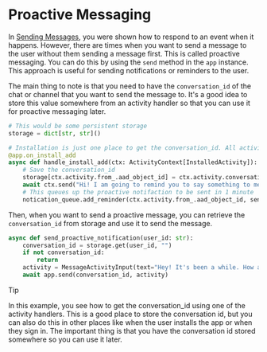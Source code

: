 # Proactive Messaging

In [Sending Messages](./), you were shown how to respond to an event when it happens. However, there are times when you want to send a message to the user without them sending a message first. This is called proactive messaging. You can do this by using the `send` method in the `app` instance. This approach is useful for sending notifications or reminders to the user.

The main thing to note is that you need to have the `conversation_id` of the chat or channel that you want to send the message to. It's a good idea to store this value somewhere from an activity handler so that you can use it for proactive messaging later.


```python
# This would be some persistent storage
storage = dict[str, str]()

# Installation is just one place to get the conversation_id. All activities have this field as well.
@app.on_install_add
async def handle_install_add(ctx: ActivityContext[InstalledActivity]):
    # Save the conversation_id
    storage[ctx.activity.from_.aad_object_id] = ctx.activity.conversation.id
    await ctx.send("Hi! I am going to remind you to say something to me soon!")
    # This queues up the proactive notifaction to be sent in 1 minute
    notication_queue.add_reminder(ctx.activity.from_.aad_object_id, send_proactive_notification, 60000)
```

Then, when you want to send a proactive message, you can retrieve the `conversation_id` from storage and use it to send the message.

```python
async def send_proactive_notification(user_id: str):
    conversation_id = storage.get(user_id, "")
    if not conversation_id:
        return
    activity = MessageActivityInput(text="Hey! It's been a while. How are you?")
    await app.send(conversation_id, activity)
```

> [!TIP]
> In this example, you see how to get the conversation_id using one of the activity handlers. This is a good place to store the conversation id, but you can also do this in other places like when the user installs the app or when they sign in. The important thing is that you have the conversation id stored somewhere so you can use it later.
